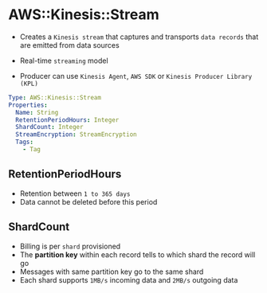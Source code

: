 # AWS::Kinesis::Stream

- Creates a `Kinesis stream` that captures and transports `data records` that are emitted from data sources
- Real-time `streaming` model

- Producer can use `Kinesis Agent`, `AWS SDK` or `Kinesis Producer Library (KPL)`

```yaml
Type: AWS::Kinesis::Stream
Properties:
  Name: String
  RetentionPeriodHours: Integer
  ShardCount: Integer
  StreamEncryption: StreamEncryption
  Tags:
    - Tag
```

## RetentionPeriodHours

- Retention between `1 to 365 days`
- Data cannot be deleted before this period

## ShardCount

- Billing is per `shard` provisioned
- The **partition key** within each record tells to which shard the record will go
- Messages with same partition key go to the same shard
- Each shard supports `1MB/s` incoming data and `2MB/s` outgoing data
